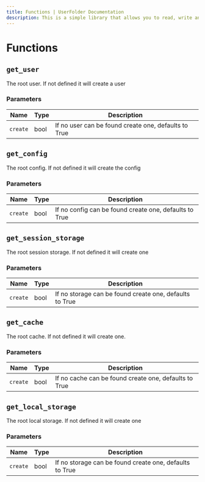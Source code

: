 ```yaml
---
title: Functions | UserFolder Documentation
description: This is a simple library that allows you to read, write and create files within your own folder inside the user folder `C:/User/USER/.python/PACKAGE_ID`
---
```


# Functions

## `get_user`

The root user. If not defined it will create a user

### Parameters

| Name     | Type | Description                                          |
| -------- | ---- | ---------------------------------------------------- |
| `create` | bool | If no user can be found create one, defaults to True |

## `get_config`

The root config. If not defined it will create the config

### Parameters

| Name     | Type | Description                                            |
| -------- | ---- | ------------------------------------------------------ |
| `create` | bool | If no config can be found create one, defaults to True |

## `get_session_storage`

The root session storage. If not defined it will create one

### Parameters

| Name     | Type | Description                                             |
| -------- | ---- | ------------------------------------------------------- |
| `create` | bool | If no storage can be found create one, defaults to True |

## `get_cache`

The root cache. If not defined it will create one.

### Parameters

| Name     | Type | Description                                           |
| -------- | ---- | ----------------------------------------------------- |
| `create` | bool | If no cache can be found create one, defaults to True |

## `get_local_storage`

The root local storage. If not defined it will create one

### Parameters

| Name     | Type | Description                                             |
| -------- | ---- | ------------------------------------------------------- |
| `create` | bool | If no storage can be found create one, defaults to True |
